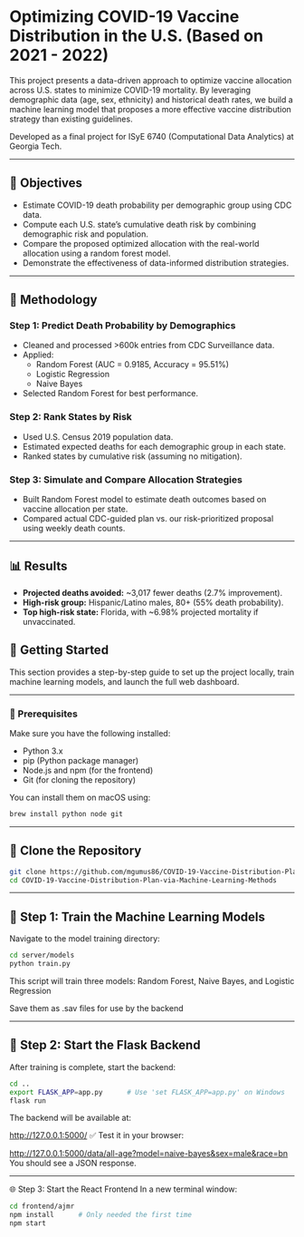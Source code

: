 # Optimizing COVID-19 Vaccine Distribution in the U.S. (Based on 2021 - 2022)

This project presents a data-driven approach to optimize vaccine allocation across U.S. states to minimize COVID-19 mortality. By leveraging demographic data (age, sex, ethnicity) and historical death rates, we build a machine learning model that proposes a more effective vaccine distribution strategy than existing guidelines.

Developed as a final project for ISyE 6740 (Computational Data Analytics) at Georgia Tech.

---

## 🎯 Objectives

- Estimate COVID-19 death probability per demographic group using CDC data.
- Compute each U.S. state’s cumulative death risk by combining demographic risk and population.
- Compare the proposed optimized allocation with the real-world allocation using a random forest model.
- Demonstrate the effectiveness of data-informed distribution strategies.

---

## 🧠 Methodology

### Step 1: Predict Death Probability by Demographics
- Cleaned and processed >600k entries from CDC Surveillance data.
- Applied:
  - Random Forest (AUC = 0.9185, Accuracy = 95.51%)
  - Logistic Regression
  - Naive Bayes
- Selected Random Forest for best performance.

### Step 2: Rank States by Risk
- Used U.S. Census 2019 population data.
- Estimated expected deaths for each demographic group in each state.
- Ranked states by cumulative risk (assuming no mitigation).

### Step 3: Simulate and Compare Allocation Strategies
- Built Random Forest model to estimate death outcomes based on vaccine allocation per state.
- Compared actual CDC-guided plan vs. our risk-prioritized proposal using weekly death counts.

---

## 📊 Results

- **Projected deaths avoided:** ~3,017 fewer deaths (2.7% improvement).
- **High-risk group:** Hispanic/Latino males, 80+ (55% death probability).
- **Top high-risk state:** Florida, with ~6.98% projected mortality if unvaccinated.


## 🚀 Getting Started

This section provides a step-by-step guide to set up the project locally, train machine learning models, and launch the full web dashboard.

---

### 🔧 Prerequisites

Make sure you have the following installed:

- Python 3.x  
- pip (Python package manager)  
- Node.js and npm (for the frontend)  
- Git (for cloning the repository)  

You can install them on macOS using:

```bash
brew install python node git
```

---

## 📁 Clone the Repository

```bash
git clone https://github.com/mgumus86/COVID-19-Vaccine-Distribution-Plan-via-Machine-Learning-Methods.git
cd COVID-19-Vaccine-Distribution-Plan-via-Machine-Learning-Methods
```

---



## 🧠 Step 1: Train the Machine Learning Models
Navigate to the model training directory:

```bash
cd server/models
python train.py
```

This script will train three models: Random Forest, Naive Bayes, and Logistic Regression

Save them as .sav files for use by the backend

---


## 🔁 Step 2: Start the Flask Backend
After training is complete, start the backend:

```bash
cd ..
export FLASK_APP=app.py      # Use 'set FLASK_APP=app.py' on Windows
flask run
```

The backend will be available at:

http://127.0.0.1:5000/
✅ Test it in your browser:

http://127.0.0.1:5000/data/all-age?model=naive-bayes&sex=male&race=bn
You should see a JSON response.

---


🌐 Step 3: Start the React Frontend
In a new terminal window:

```bash
cd frontend/ajmr
npm install      # Only needed the first time
npm start
```
